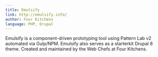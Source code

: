 ```yaml
---
title: Emulsify
link: http://emulsify.info/
author: Four Kitchens
language: PHP, Drupal
---
```


Emulsify is a component-driven prototyping tool using Pattern Lab v2 automated via Gulp/NPM. Emulsify also serves as a starterkit Drupal 8 theme. Created and maintained by the Web Chefs at Four Kitchens.

